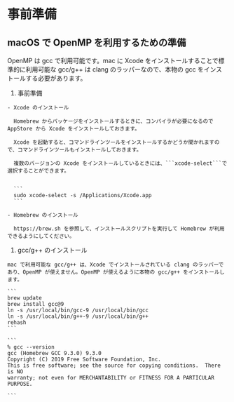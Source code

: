 # 事前準備

## macOS で OpenMP を利用するための準備

  OpenMP は gcc で利用可能です。mac に Xcode をインストールすることで標準的に利用可能な gcc/g++ は clang のラッパーなので、本物の gcc をインストールする必要があります。

  1. 事前準備

    - Xcode のインストール

      Homebrew からパッケージをインストールするときに、コンパイラが必要になるので AppStore から Xcode をインストールしておきます。

      Xcode を起動すると、コマンドラインツールをインストールするかどうか聞かれますので、コマンドラインツールもインストールしておきます。

      複数のバージョンの Xcode をインストールしているときには、```xcode-select```で選択することができます。


      ```
      sudo xcode-select -s /Applications/Xcode.app
      ```

    - Homebrew のインストール

      https://brew.sh を参照して、インストールスクリプトを実行して Homebrew が利用できるようにしてください。

  1. gcc/g++ のインストール

    mac で利用可能な gcc/g++ は、Xcode でインストールされている clang のラッパーであり、OpenMP が使えません。OpenMP が使えるように本物の gcc/g++ をインストールします。

    ```
    brew update
    brew install gcc@9
    ln -s /usr/local/bin/gcc-9 /usr/local/bin/gcc
    ln -s /usr/local/bin/g++-9 /usr/local/bin/g++
    rehash
    ```

    ```
    % gcc --version
    gcc (Homebrew GCC 9.3.0) 9.3.0
    Copyright (C) 2019 Free Software Foundation, Inc.
    This is free software; see the source for copying conditions.  There is NO
    warranty; not even for MERCHANTABILITY or FITNESS FOR A PARTICULAR PURPOSE.

    ```
